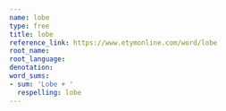 ```yaml
---
name: lobe
type: free
title: lobe
reference_link: https://www.etymonline.com/word/lobe
root_name: 
root_language: 
denotation: 
word_sums:
- sum: 'Lobe + '
  respelling: lobe
---
```

